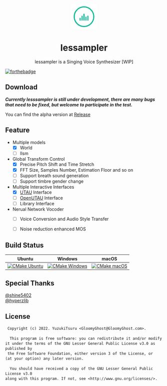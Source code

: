<div align="center"><img width="80" src="assets/icon_128.gif" alt="lessampler logo"></div>
<h1 align="center"><b>lessampler</b></h1>
<p align="center">
  lessampler is a Singing Voice Synthesizer [WIP]
</p>

[![forthebadge](https://forthebadge.com/images/badges/contains-cat-gifs.svg)](https://forthebadge.com)

## Download
***Currently lesssampler is still under development, there are many bugs that need to be fixed, but welcome to participate in the test.***

You can find the alpha version at [Release](https://github.com/YuzukiTsuru/lessampler/releases)

## Feature
- Multiple models
  - [x] World
  - [ ] llsm
- Global Transform Control
  - [x] Precise Pitch Shift and Time Stretch
  - [x] FFT Size, Samples Number, Estimation Floor and so on
  - [ ] Support breath sound generation
  - [ ] Support timbre gender change
- Multiple Interactive Interfaces
  - [x] [UTAU](http://utau2008.xrea.jp/) Interface
  - [ ] [OpenUTAU](https://github.com/stakira/OpenUtau) Interface
  - [ ] Library Interface
- Nerual Network Vocoder
  - [ ] Voice Conversion and Audio Style Transfer
  - [ ] Noise reduction enhanced MOS



## Build Status

| Ubuntu                                                       | Windows                                                      | macOS                                                        |
| ------------------------------------------------------------ | ------------------------------------------------------------ | ------------------------------------------------------------ |
| [![CMake Ubuntu](https://github.com/YuzukiTsuru/lessampler/actions/workflows/cmake-ubuntu.yml/badge.svg)](https://github.com/YuzukiTsuru/lessampler/actions/workflows/cmake-ubuntu.yml) | [![CMake Windows](https://github.com/YuzukiTsuru/lessampler/actions/workflows/cmake-windows.yml/badge.svg)](https://github.com/YuzukiTsuru/lessampler/actions/workflows/cmake-windows.yml) | [![CMake macOS](https://github.com/YuzukiTsuru/lessampler/actions/workflows/cmake-macos.yml/badge.svg)](https://github.com/YuzukiTsuru/lessampler/actions/workflows/cmake-macos.yml) |



## Special Thanks
[@shine5402](https://github.com/shine5402)  
[@hyperzlib](https://github.com/hyperzlib)

## License
```
 Copyright (c) 2022. YuzukiTsuru <GloomyGhost@GloomyGhost.com>.

  This program is free software: you can redistribute it and/or modify
it under the terms of the GNU Lesser General Public License v3.0 as published by
 the Free Software Foundation, either version 3 of the License, or
(at your option) any later version.

  You should have received a copy of the GNU Lesser General Public License v3.0
along with this program. If not, see <http://www.gnu.org/licenses/>.
```
